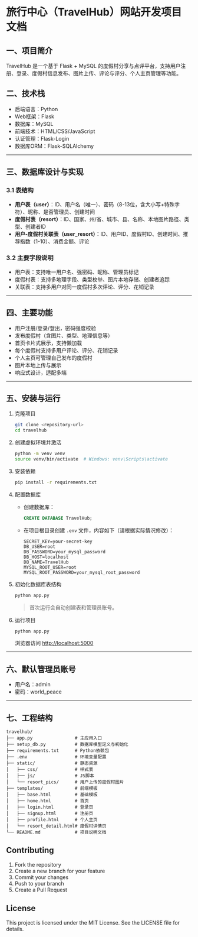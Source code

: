# 旅行中心（TravelHub）网站开发项目文档

## 一、项目简介
TravelHub 是一个基于 Flask + MySQL 的度假村分享与点评平台，支持用户注册、登录、度假村信息发布、图片上传、评论与评分、个人主页管理等功能。

## 二、技术栈
- 后端语言：Python
- Web框架：Flask
- 数据库：MySQL
- 前端技术：HTML/CSS/JavaScript
- 认证管理：Flask-Login
- 数据库ORM：Flask-SQLAlchemy
<!-- - 密码安全：Werkzeug（密码哈希） -->

---

## 三、数据库设计与实现
### 3.1 表结构
- **用户表（user）**：ID、用户名（唯一）、密码（8-13位，含大小写+特殊字符）、昵称、是否管理员、创建时间
- **度假村表（resort）**：ID、国家、州/省、城市、县、名称、本地图片路径、类型、创建者ID
- **用户-度假村关联表（user_resort）**：ID、用户ID、度假村ID、创建时间、推荐指数（1-10）、消费金额、评论

### 3.2 主要字段说明
- 用户表：支持唯一用户名、强密码、昵称、管理员标记
- 度假村表：支持多地理字段、类型枚举、图片本地存储、创建者追踪
- 关联表：支持多用户对同一度假村多次评论、评分、花销记录

---

## 四、主要功能
- 用户注册/登录/登出，密码强度校验
- 发布度假村（含图片、类型、地理信息等）
- 首页卡片式展示，支持懒加载
- 每个度假村支持多用户评论、评分、花销记录
- 个人主页可管理自己发布的度假村
- 图片本地上传与展示
- 响应式设计，适配多端

---

## 五、安装与运行

1. 克隆项目
   ```bash
   git clone <repository-url>
   cd travelhub
   ```

2. 创建虚拟环境并激活
   ```bash
   python -m venv venv
   source venv/bin/activate  # Windows: venv\Scripts\activate
   ```

3. 安装依赖
   ```bash
   pip install -r requirements.txt
   ```

4. 配置数据库
   - 创建数据库：
     ```sql
     CREATE DATABASE TravelHub;
     ```
   - 在项目根目录创建 `.env` 文件，内容如下（请根据实际情况修改）：
     ```
     SECRET_KEY=your-secret-key
     DB_USER=root
     DB_PASSWORD=your_mysql_password
     DB_HOST=localhost
     DB_NAME=TravelHub
     MYSQL_ROOT_USER=root
     MYSQL_ROOT_PASSWORD=your_mysql_root_password
     ```

5. 初始化数据库表结构
   ```bash
   python app.py
   ```
   > 首次运行会自动创建表和管理员账号。

6. 运行项目
   ```bash
   python app.py
   ```
   浏览器访问 [http://localhost:5000](http://localhost:5000)

---

## 六、默认管理员账号

- 用户名：admin
- 密码：world_peace

---

## 七、工程结构

```
travelhub/
├── app.py                # 主应用入口
├── setup_db.py           # 数据库模型定义与初始化
├── requirements.txt      # Python依赖包
├── .env                  # 环境变量配置
├── static/               # 静态资源
│   ├── css/              # 样式表
│   ├── js/               # JS脚本
│   └── resort_pics/      # 用户上传的度假村图片
├── templates/            # 前端模板
│   ├── base.html         # 基础模板
│   ├── home.html         # 首页
│   ├── login.html        # 登录页
│   ├── signup.html       # 注册页
│   ├── profile.html      # 个人主页
│   └── resort_detail.html# 度假村详情页
└── README.md             # 项目说明文档
```

## Contributing

1. Fork the repository
2. Create a new branch for your feature
3. Commit your changes
4. Push to your branch
5. Create a Pull Request

## License

This project is licensed under the MIT License. See the LICENSE file for details.